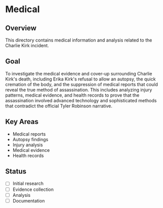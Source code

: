 # Medical

## Overview
This directory contains medical information and analysis related to the Charlie Kirk incident.

## Goal
To investigate the medical evidence and cover-up surrounding Charlie Kirk's death, including Erika Kirk's refusal to allow an autopsy, the quick cremation of the body, and the suppression of medical reports that could reveal the true method of assassination. This includes analyzing injury patterns, medical evidence, and health records to prove that the assassination involved advanced technology and sophisticated methods that contradict the official Tyler Robinson narrative.

## Key Areas
- Medical reports
- Autopsy findings
- Injury analysis
- Medical evidence
- Health records

## Status
- [ ] Initial research
- [ ] Evidence collection
- [ ] Analysis
- [ ] Documentation